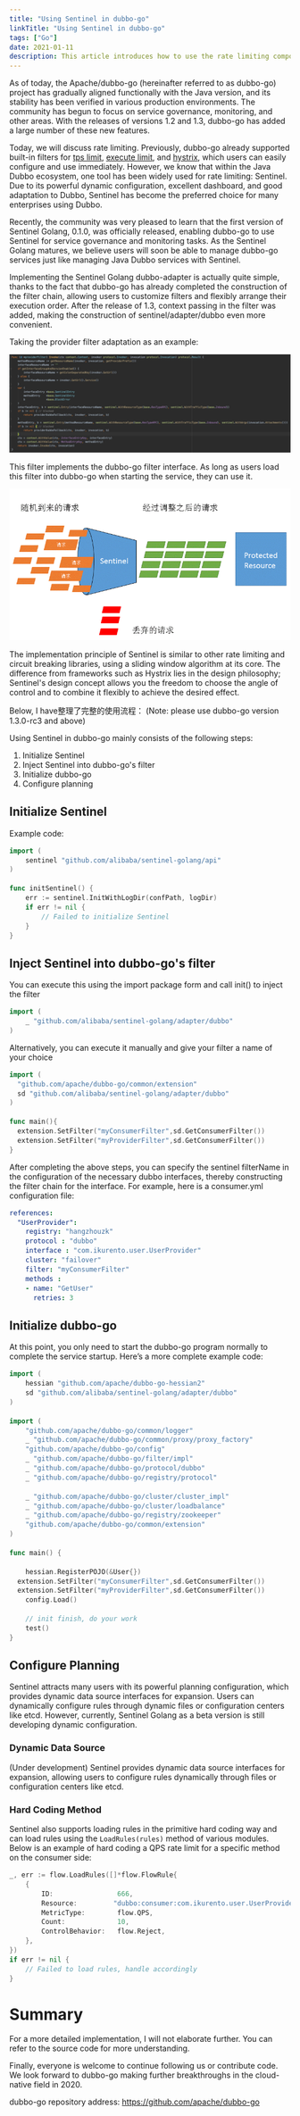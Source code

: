 ```yaml
---
title: "Using Sentinel in dubbo-go"
linkTitle: "Using Sentinel in dubbo-go"
tags: ["Go"]
date: 2021-01-11
description: This article introduces how to use the rate limiting component Sentinel in dubbo-go
---
```



As of today, the Apache/dubbo-go (hereinafter referred to as dubbo-go) project has gradually aligned functionally with the Java version, and its stability has been verified in various production environments. The community has begun to focus on service governance, monitoring, and other areas. With the releases of versions 1.2 and 1.3, dubbo-go has added a large number of these new features.

Today, we will discuss rate limiting. Previously, dubbo-go already supported built-in filters for [tps limit](https://github.com/apache/dubbo-go/pull/237), [execute limit](https://github.com/apache/dubbo-go/pull/246), and [hystrix](https://github.com/apache/dubbo-go/pull/133), which users can easily configure and use immediately. However, we know that within the Java Dubbo ecosystem, one tool has been widely used for rate limiting: Sentinel. Due to its powerful dynamic configuration, excellent dashboard, and good adaptation to Dubbo, Sentinel has become the preferred choice for many enterprises using Dubbo.

Recently, the community was very pleased to learn that the first version of Sentinel Golang, 0.1.0, was officially released, enabling dubbo-go to use Sentinel for service governance and monitoring tasks. As the Sentinel Golang matures, we believe users will soon be able to manage dubbo-go services just like managing Java Dubbo services with Sentinel.

Implementing the Sentinel Golang dubbo-adapter is actually quite simple, thanks to the fact that dubbo-go has already completed the construction of the filter chain, allowing users to customize filters and flexibly arrange their execution order. After the release of 1.3, context passing in the filter was added, making the construction of sentinel/adapter/dubbo even more convenient.

Taking the provider filter adaptation as an example:

![img](/imgs/blog/dubbo-go/sentinel/dubbo-go-sentinel-provider-filter.png)

This filter implements the dubbo-go filter interface. As long as users load this filter into dubbo-go when starting the service, they can use it. 

![img](/imgs/blog/dubbo-go/sentinel/sentinel-golang.png)

The implementation principle of Sentinel is similar to other rate limiting and circuit breaking libraries, using a sliding window algorithm at its core. The difference from frameworks such as Hystrix lies in the design philosophy; Sentinel's design concept allows you the freedom to choose the angle of control and to combine it flexibly to achieve the desired effect.

Below, I have整理了完整的使用流程： (Note: please use dubbo-go version 1.3.0-rc3 and above)

Using Sentinel in dubbo-go mainly consists of the following steps:

1. Initialize Sentinel
2. Inject Sentinel into dubbo-go's filter
3. Initialize dubbo-go
4. Configure planning

## Initialize Sentinel

Example code:

```go
import (
	sentinel "github.com/alibaba/sentinel-golang/api"
)

func initSentinel() {
	err := sentinel.InitWithLogDir(confPath, logDir)
	if err != nil {
		// Failed to initialize Sentinel
	}
}
```

## Inject Sentinel into dubbo-go's filter

You can execute this using the import package form and call init() to inject the filter

```go
import (
	_ "github.com/alibaba/sentinel-golang/adapter/dubbo"
)
```

Alternatively, you can execute it manually and give your filter a name of your choice

```go
import (
  "github.com/apache/dubbo-go/common/extension"
  sd "github.com/alibaba/sentinel-golang/adapter/dubbo"
)

func main(){
  extension.SetFilter("myConsumerFilter",sd.GetConsumerFilter())
  extension.SetFilter("myProviderFilter",sd.GetConsumerFilter())
}
```

After completing the above steps, you can specify the sentinel filterName in the configuration of the necessary dubbo interfaces, thereby constructing the filter chain for the interface. For example, here is a consumer.yml configuration file:

```yml
references:
  "UserProvider":
    registry: "hangzhouzk"
    protocol : "dubbo"
    interface : "com.ikurento.user.UserProvider"
    cluster: "failover"
    filter: "myConsumerFilter"
    methods :
    - name: "GetUser"
      retries: 3
```

## Initialize dubbo-go

At this point, you only need to start the dubbo-go program normally to complete the service startup. Here’s a more complete example code:

```go
import (
	hessian "github.com/apache/dubbo-go-hessian2"
	sd "github.com/alibaba/sentinel-golang/adapter/dubbo"
)

import (
	"github.com/apache/dubbo-go/common/logger"
	_ "github.com/apache/dubbo-go/common/proxy/proxy_factory"
	"github.com/apache/dubbo-go/config"
	_ "github.com/apache/dubbo-go/filter/impl"
	_ "github.com/apache/dubbo-go/protocol/dubbo"
	_ "github.com/apache/dubbo-go/registry/protocol"

	_ "github.com/apache/dubbo-go/cluster/cluster_impl"
	_ "github.com/apache/dubbo-go/cluster/loadbalance"
	_ "github.com/apache/dubbo-go/registry/zookeeper"
	"github.com/apache/dubbo-go/common/extension"
)

func main() {

	hessian.RegisterPOJO(&User{})
  extension.SetFilter("myConsumerFilter",sd.GetConsumerFilter())
  extension.SetFilter("myProviderFilter",sd.GetConsumerFilter())
	config.Load()

	// init finish, do your work
	test()
}
```

## Configure Planning

Sentinel attracts many users with its powerful planning configuration, which provides dynamic data source interfaces for expansion. Users can dynamically configure rules through dynamic files or configuration centers like etcd. However, currently, Sentinel Golang as a beta version is still developing dynamic configuration.

### Dynamic Data Source

(Under development) Sentinel provides dynamic data source interfaces for expansion, allowing users to configure rules dynamically through files or configuration centers like etcd.

### Hard Coding Method

Sentinel also supports loading rules in the primitive hard coding way and can load rules using the `LoadRules(rules)` method of various modules. Below is an example of hard coding a QPS rate limit for a specific method on the consumer side:

```go
_, err := flow.LoadRules([]*flow.FlowRule{
	{
		ID:                666,
		Resource:         "dubbo:consumer:com.ikurento.user.UserProvider:myGroup:1.0.0:hello()",
		MetricType:        flow.QPS,
		Count:             10,
		ControlBehavior:   flow.Reject,
	},
})
if err != nil {
	// Failed to load rules, handle accordingly
}
```

# Summary

For a more detailed implementation, I will not elaborate further. You can refer to the source code for more understanding.

Finally, everyone is welcome to continue following us or contribute code. We look forward to dubbo-go making further breakthroughs in the cloud-native field in 2020.

dubbo-go repository address: https://github.com/apache/dubbo-go

